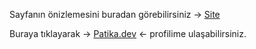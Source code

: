 Sayfanın önizlemesini buradan görebilirsiniz -> [Site](https://burakkalay.github.io/Kodluyoruz-FrontEnd/Bootstrap/Instagram_Clone/index.html)

Buraya tıklayarak -> [Patika.dev](https://academy.patika.dev/tr/@brkkly09) <- profilime ulaşabilirsiniz.